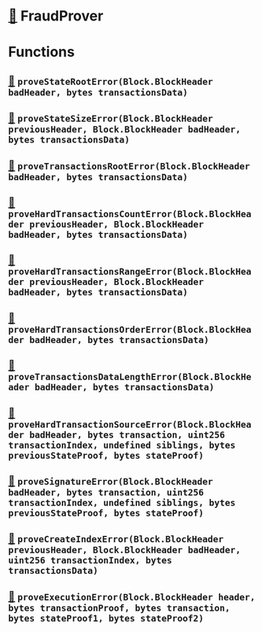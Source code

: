 # [🔗](/contracts/fraud-proofs/FraudProver.sol#L22) FraudProver

# Functions

## [🔗](/contracts/fraud-proofs/FraudProver.sol#L25) `proveStateRootError(Block.BlockHeader badHeader, bytes transactionsData)`

## [🔗](/contracts/fraud-proofs/FraudProver.sol#L34) `proveStateSizeError(Block.BlockHeader previousHeader, Block.BlockHeader badHeader, bytes transactionsData)`

## [🔗](/contracts/fraud-proofs/FraudProver.sol#L44) `proveTransactionsRootError(Block.BlockHeader badHeader, bytes transactionsData)`

## [🔗](/contracts/fraud-proofs/FraudProver.sol#L53) `proveHardTransactionsCountError(Block.BlockHeader previousHeader, Block.BlockHeader badHeader, bytes transactionsData)`

## [🔗](/contracts/fraud-proofs/FraudProver.sol#L63) `proveHardTransactionsRangeError(Block.BlockHeader previousHeader, Block.BlockHeader badHeader, bytes transactionsData)`

## [🔗](/contracts/fraud-proofs/FraudProver.sol#L73) `proveHardTransactionsOrderError(Block.BlockHeader badHeader, bytes transactionsData)`

## [🔗](/contracts/fraud-proofs/FraudProver.sol#L84) `proveTransactionsDataLengthError(Block.BlockHeader badHeader, bytes transactionsData)`

## [🔗](/contracts/fraud-proofs/FraudProver.sol#L97) `proveHardTransactionSourceError(Block.BlockHeader badHeader, bytes transaction, uint256 transactionIndex, undefined siblings, bytes previousStateProof, bytes stateProof)`

## [🔗](/contracts/fraud-proofs/FraudProver.sol#L116) `proveSignatureError(Block.BlockHeader badHeader, bytes transaction, uint256 transactionIndex, undefined siblings, bytes previousStateProof, bytes stateProof)`

## [🔗](/contracts/fraud-proofs/FraudProver.sol#L137) `proveCreateIndexError(Block.BlockHeader previousHeader, Block.BlockHeader badHeader, uint256 transactionIndex, bytes transactionsData)`

## [🔗](/contracts/fraud-proofs/FraudProver.sol#L152) `proveExecutionError(Block.BlockHeader header, bytes transactionProof, bytes transaction, bytes stateProof1, bytes stateProof2)`
